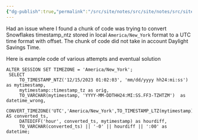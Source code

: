 ```yaml
---
{"dg-publish":true,"permalink":"/src/site/notes/src/site/notes/src/site/notes/snowflakes-conversion-of-timestamp-ntz-to-utc-with-offset/","tags":["snowflakes","dst","timestamp_ntz","utc","SQL"]}
---
```






Had an issue where I found a chunk of code was trying to convert Snowflakes timestamp_ntz stored in local `America/New_York` format to a UTC time format with offset.   The chunk of code did not take in account Daylight Savings Time.

Here is example code of various attempts and eventual solution

```
ALTER SESSION SET TIMEZONE = 'America/New_York';
 SELECT
     TO_TIMESTAMP_NTZ('12/15/2023 01:02:03', 'mm/dd/yyyy hh24:mi:ss') as mytimestamp,
     mytimestamp::timestamp_tz as orig,  
     TO_VARCHAR(mytimestamp, 'YYYY-MM-DDTHH24:MI:SS.FF3-TZHTZM')  as datetime_wrong,
     CONVERT_TIMEZONE('UTC','America/New_York',TO_TIMESTAMP_LTZ(mytimestamp)) AS converted_ts, 
     DATEDIFF('hour', converted_ts, mytimestamp) as hourdiff, 
     TO_VARCHAR(converted_ts) || '-0' || hourdiff || ':00' as datetime;
```
